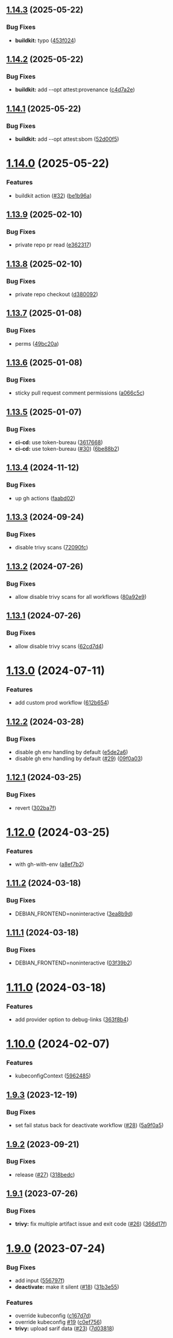 ## [1.14.3](https://github.com/SocialGouv/workflows/compare/v1.14.2...v1.14.3) (2025-05-22)


### Bug Fixes

* **buildkit:** typo ([453f024](https://github.com/SocialGouv/workflows/commit/453f0240037fcfddefc6c97f87ddd2c07f76f5ca))

## [1.14.2](https://github.com/SocialGouv/workflows/compare/v1.14.1...v1.14.2) (2025-05-22)


### Bug Fixes

* **buildkit:** add --opt attest:provenance ([c4d7a2e](https://github.com/SocialGouv/workflows/commit/c4d7a2e51289f3c4d868e6320134c6e2728b28eb))

## [1.14.1](https://github.com/SocialGouv/workflows/compare/v1.14.0...v1.14.1) (2025-05-22)


### Bug Fixes

* **buildkit:** add --opt attest:sbom ([52d00f5](https://github.com/SocialGouv/workflows/commit/52d00f5f211c4e83beaff823c4dc453b98eeb2b3))

# [1.14.0](https://github.com/SocialGouv/workflows/compare/v1.13.9...v1.14.0) (2025-05-22)


### Features

* buildkit action ([#32](https://github.com/SocialGouv/workflows/issues/32)) ([be1b96a](https://github.com/SocialGouv/workflows/commit/be1b96a77f9647184b363bb8c26d9c84b07f2f25))

## [1.13.9](https://github.com/SocialGouv/workflows/compare/v1.13.8...v1.13.9) (2025-02-10)


### Bug Fixes

* private repo pr read ([e362317](https://github.com/SocialGouv/workflows/commit/e36231731eb2348fd11c404fa3335529db057b79))

## [1.13.8](https://github.com/SocialGouv/workflows/compare/v1.13.7...v1.13.8) (2025-02-10)


### Bug Fixes

* private repo checkout ([d380092](https://github.com/SocialGouv/workflows/commit/d380092d263b0337f0e47cd755bdc61c1d407e77))

## [1.13.7](https://github.com/SocialGouv/workflows/compare/v1.13.6...v1.13.7) (2025-01-08)


### Bug Fixes

* perms ([49bc20a](https://github.com/SocialGouv/workflows/commit/49bc20ae763c4aad369dfdb671e02a87a18b9301))

## [1.13.6](https://github.com/SocialGouv/workflows/compare/v1.13.5...v1.13.6) (2025-01-08)


### Bug Fixes

* sticky pull request comment permissions ([a066c5c](https://github.com/SocialGouv/workflows/commit/a066c5c9477c97f82f40b6974041b6588f15259a))

## [1.13.5](https://github.com/SocialGouv/workflows/compare/v1.13.4...v1.13.5) (2025-01-07)


### Bug Fixes

* **ci-cd:** use token-bureau ([3617668](https://github.com/SocialGouv/workflows/commit/3617668559806a13f73edff1b5c72f7f688c8aaa))
* **ci-cd:** use token-bureau ([#30](https://github.com/SocialGouv/workflows/issues/30)) ([6be88b2](https://github.com/SocialGouv/workflows/commit/6be88b2e40d801a8e9d4d0712f9de823eabbea19))

## [1.13.4](https://github.com/SocialGouv/workflows/compare/v1.13.3...v1.13.4) (2024-11-12)


### Bug Fixes

* up gh actions ([faabd02](https://github.com/SocialGouv/workflows/commit/faabd02b919ca3ad5bed5fa65568c0be568169a8))

## [1.13.3](https://github.com/SocialGouv/workflows/compare/v1.13.2...v1.13.3) (2024-09-24)


### Bug Fixes

* disable trivy scans ([72090fc](https://github.com/SocialGouv/workflows/commit/72090fc4fae2b6e243e791d11d999b84d584443d))

## [1.13.2](https://github.com/SocialGouv/workflows/compare/v1.13.1...v1.13.2) (2024-07-26)


### Bug Fixes

* allow disable trivy scans for all workflows ([80a92e9](https://github.com/SocialGouv/workflows/commit/80a92e99d98e255c6c03491efe5beb1215292274))

## [1.13.1](https://github.com/SocialGouv/workflows/compare/v1.13.0...v1.13.1) (2024-07-26)


### Bug Fixes

* allow disable trivy scans ([62cd7d4](https://github.com/SocialGouv/workflows/commit/62cd7d49115ee61fba6cd8ead67cc91b65d48811))

# [1.13.0](https://github.com/SocialGouv/workflows/compare/v1.12.2...v1.13.0) (2024-07-11)


### Features

* add custom prod workflow ([612b654](https://github.com/SocialGouv/workflows/commit/612b6547f227796e6237daf893d4b7a835d70b59))

## [1.12.2](https://github.com/SocialGouv/workflows/compare/v1.12.1...v1.12.2) (2024-03-28)


### Bug Fixes

* disable gh env handling by default ([e5de2a6](https://github.com/SocialGouv/workflows/commit/e5de2a62bfc523cc2c49c5dd401de7b566bd144f))
* disable gh env handling by default ([#29](https://github.com/SocialGouv/workflows/issues/29)) ([09f0a03](https://github.com/SocialGouv/workflows/commit/09f0a0301ebdc1b60f21cf23e8422e9dc9db692e))

## [1.12.1](https://github.com/SocialGouv/workflows/compare/v1.12.0...v1.12.1) (2024-03-25)


### Bug Fixes

* revert ([302ba7f](https://github.com/SocialGouv/workflows/commit/302ba7f56d5e72f1cad7c76e0a01ad516d150a61))

# [1.12.0](https://github.com/SocialGouv/workflows/compare/v1.11.2...v1.12.0) (2024-03-25)


### Features

* with gh-with-env ([a8ef7b2](https://github.com/SocialGouv/workflows/commit/a8ef7b2f016742907906e91b8f5678175dcd4ac9))

## [1.11.2](https://github.com/SocialGouv/workflows/compare/v1.11.1...v1.11.2) (2024-03-18)


### Bug Fixes

* DEBIAN_FRONTEND=noninteractive ([3ea8b9d](https://github.com/SocialGouv/workflows/commit/3ea8b9daf3c698d970b4a3e5a9b4d2e7b5c4d750))

## [1.11.1](https://github.com/SocialGouv/workflows/compare/v1.11.0...v1.11.1) (2024-03-18)


### Bug Fixes

* DEBIAN_FRONTEND=noninteractive ([03f39b2](https://github.com/SocialGouv/workflows/commit/03f39b26a1d9dcd717c1577fd50793ec5899e39b))

# [1.11.0](https://github.com/SocialGouv/workflows/compare/v1.10.0...v1.11.0) (2024-03-18)


### Features

* add provider option to debug-links ([363f8b4](https://github.com/SocialGouv/workflows/commit/363f8b4f44581c0b063d26ef417871f65a87f2d0))

# [1.10.0](https://github.com/SocialGouv/workflows/compare/v1.9.3...v1.10.0) (2024-02-07)


### Features

* kubeconfigContext ([5962485](https://github.com/SocialGouv/workflows/commit/5962485f0372d8c22c3a5171e6a31f0696e66589))

## [1.9.3](https://github.com/SocialGouv/workflows/compare/v1.9.2...v1.9.3) (2023-12-19)


### Bug Fixes

* set fail status back for deactivate workflow ([#28](https://github.com/SocialGouv/workflows/issues/28)) ([5a9f0a5](https://github.com/SocialGouv/workflows/commit/5a9f0a5c9efd97b5e5617f911d422fbfb7525050))

## [1.9.2](https://github.com/SocialGouv/workflows/compare/v1.9.1...v1.9.2) (2023-09-21)


### Bug Fixes

* release ([#27](https://github.com/SocialGouv/workflows/issues/27)) ([318bedc](https://github.com/SocialGouv/workflows/commit/318bedccc7c8c69e264c7182c1b6248aed4b3e68))

## [1.9.1](https://github.com/SocialGouv/workflows/compare/v1.9.0...v1.9.1) (2023-07-26)


### Bug Fixes

* **trivy:** fix multiple artifact issue and exit code ([#26](https://github.com/SocialGouv/workflows/issues/26)) ([366d17f](https://github.com/SocialGouv/workflows/commit/366d17fc5ffca865568dd06c3fb87b2850185e8c))

# [1.9.0](https://github.com/SocialGouv/workflows/compare/v1.8.3...v1.9.0) (2023-07-24)


### Bug Fixes

* add input ([556797f](https://github.com/SocialGouv/workflows/commit/556797fe4484669ce91c92efab13f81abef2b588))
* **deactivate:** make it silent ([#18](https://github.com/SocialGouv/workflows/issues/18)) ([31b3e55](https://github.com/SocialGouv/workflows/commit/31b3e5588483607488f17f05c68907e3307f0680))


### Features

* override kubeconfig ([c167d7d](https://github.com/SocialGouv/workflows/commit/c167d7d238afe37dd7c4608dd57d51ef26027e72))
* override kubeconfig [#19](https://github.com/SocialGouv/workflows/issues/19) ([c0ef756](https://github.com/SocialGouv/workflows/commit/c0ef756923d58387da0c564d3c2b3c952bc05b6f))
* **trivy:** upload sarif data ([#23](https://github.com/SocialGouv/workflows/issues/23)) ([7d03818](https://github.com/SocialGouv/workflows/commit/7d03818269102b7719e1b4a60388038ea9bb37ea))
